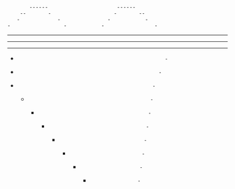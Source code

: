            ------                      ------
        --       -                    -       -- 
       -            -               -           -
    -                 -           -                -
   -                    -       -                   -
  -                       -    -                     -
 -                          - -                       -
 -                                                    -
  -                                                  -
   -                                                -
     -                                            -
       -                                        -
         -                                    -
           -                                -
             -                            -
               -                        -
                 -                    -
                    
